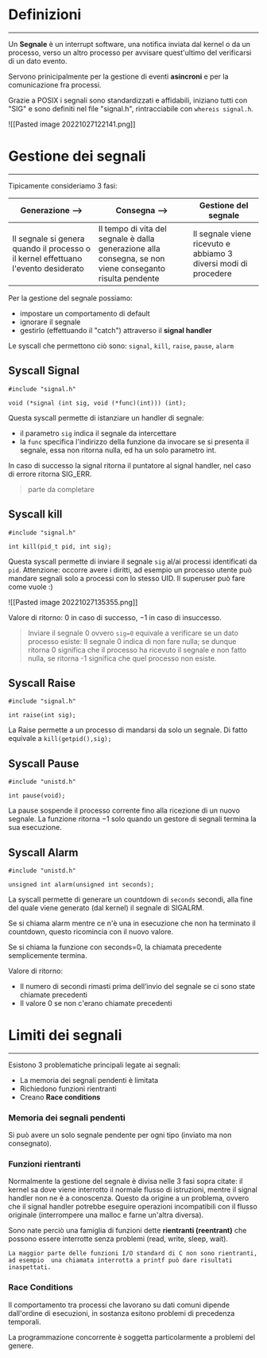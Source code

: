 # Definizioni
---
Un **Segnale** è un interrupt software, una notifica inviata dal kernel o da un processo, verso un altro processo per avvisare quest'ultimo del verificarsi di un dato evento.

Servono prinicipalmente per la gestione di eventi **asincroni** e per la comunicazione fra processi.

Grazie a POSIX i segnali sono standardizzati e affidabili, iniziano tutti con "SIG" e sono definiti nel file "signal.h", rintracciabile con `whereis signal.h`.

![[Pasted image 20221027122141.png]]

# Gestione dei segnali
---
Tipicamente consideriamo 3 fasi:

| Generazione —>                                                                       | Consegna     —>                                                                                            | Gestione del segnale                                            |
| ---------------------------------------------------------------------------------- | -------------------------------------------------------------------------------------------------------- | --------------------------------------------------------------- |
| Il segnale si genera quando il processo o il kernel effettuano l'evento desiderato | Il tempo di vita del segnale è dalla generazione alla consegna, se non viene conseganto risulta pendente | Il segnale viene ricevuto e abbiamo 3 diversi modi di procedere |  

Per la gestione del segnale possiamo:
- impostare un comportamento di default 
- ignorare il segnale
- gestirlo (effettuando il "catch") attraverso il **signal handler**

Le syscall che permettono ciò sono: `signal`, `kill`, `raise`, `pause`, `alarm`

## Syscall Signal

```
#include "signal.h"

void (*signal (int sig, void (*func)(int))) (int);
```

Questa syscall permette di istanziare un handler di segnale:
- il parametro `sig` indica il segnale da intercettare
- la `func` specifica l'indirizzo della funzione da invocare se si presenta il segnale, essa non ritorna nulla, ed ha un solo parametro int.

In caso di successo la signal ritorna il puntatore al signal handler, nel caso di errore ritorna SIG_ERR.

> parte da completare


## Syscall kill

```
#include "signal.h"

int kill(pid_t pid, int sig);
```

Questa syscall permette di inviare il segnale `sig` al/ai processi identificati da `pid`.
Attenzione: occorre avere i diritti, ad esempio un processo utente può mandare segnali solo a processi con lo stesso UID.
Il superuser può fare come vuole :)

![[Pasted image 20221027135355.png]]

Valore di ritorno: $0$ in caso di successo, $-1$ in caso di insuccesso.

>Inviare il segnale $0$ ovvero `sig=0` equivale a verificare se un dato processo esiste:
>Il segnale 0 indica di non fare nulla; se dunque ritorna 0 significa che il processo ha ricevuto il segnale e non fatto nulla, se ritorna -1 significa che quel processo non esiste.


## Syscall Raise

```
#include "signal.h"

int raise(int sig);
```

La Raise permette a un processo di mandarsi da solo un segnale.
Di fatto equivale a `kill(getpid(),sig);`


## Syscall Pause

```
#include "unistd.h"

int pause(void);
```

La pause sospende il processo corrente fino alla ricezione di un nuovo segnale.
La funzione ritorna $-1$ solo quando un gestore di segnali termina la sua esecuzione.

## Syscall Alarm

```
#include "unistd.h"

unsigned int alarm(unsigned int seconds);
```

La syscall permette di generare un countdown di `seconds` secondi, alla fine del quale viene generato (dal kernel) il segnale di SIGALRM.

Se si chiama alarm mentre ce n'è una in esecuzione che non ha terminato il countdown, questo ricomincia con il nuovo valore.

Se si chiama la funzione con seconds=0, la chiamata precedente semplicemente termina.

Valore di ritorno:
- Il numero di secondi rimasti prima dell’invio del segnale se ci sono state chiamate precedenti
- Il valore $0$ se non c'erano chiamate precedenti


# Limiti dei segnali
---
Esistono 3 problematiche principali legate ai segnali:
- La memoria dei segnali pendenti è limitata
- Richiedono funzioni rientranti
- Creano **Race conditions**

### Memoria dei segnali pendenti
Si può avere un solo segnale pendente per ogni tipo (inviato ma non consegnato).

### Funzioni rientranti
Normalmente la gestione del segnale è divisa nelle 3 fasi sopra citate: il kernel sa dove viene interrotto il normale flusso di istruzioni, mentre il signal handler non ne è a conoscenza.
Questo da origine a un problema, ovvero che il signal handler potrebbe eseguire operazioni incompatibili con il flusso originale (interrompere una malloc e farne un'altra diversa).

Sono nate perciò una famiglia di funzioni dette **rientranti (reentrant)** che possono essere interrotte senza problemi (read, write, sleep, wait).

```ad-note
La maggior parte delle funzioni I/O standard di C non sono rientranti, ad esempio  una chiamata interrotta a printf può dare risultati inaspettati.
```

### Race Conditions
Il comportamento tra processi che lavorano su dati comuni dipende dall'ordine di esecuzioni, in sostanza esitono problemi di precedenza temporali.

La programmazione concorrente è soggetta particolarmente a problemi del genere.